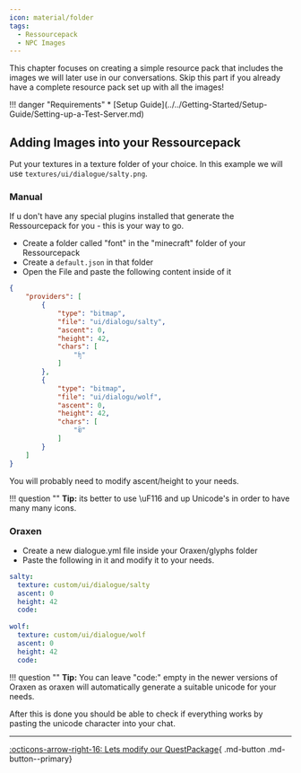 ```yaml
---
icon: material/folder
tags:
  - Ressourcepack
  - NPC Images
---
```


This chapter focuses on creating a simple resource pack that includes the images we will later use in our conversations.
Skip this part if you already have a complete resource pack set up with all the images!

<div class="grid" markdown>
!!! danger "Requirements"
    * [Setup Guide](../../Getting-Started/Setup-Guide/Setting-up-a-Test-Server.md)
</div>

## Adding Images into your Ressourcepack

Put your textures in a texture folder of your choice. In this example we will use `textures/ui/dialogue/salty.png`.

### Manual

If u don't have any special plugins installed that generate the Ressourcepack for you - this is your way to go.

* Create a folder called "font" in the "minecraft" folder of your Ressourcepack
* Create a ``default.json`` in that folder
* Open the File and paste the following content inside of it


``` JSON title="default.json" linenums="1"
{
    "providers": [
        {
            "type": "bitmap",
            "file": "ui/dialogu/salty",
            "ascent": 0,
            "height": 42,
            "chars": [
                "ʩ"
            ]
        },
        {
            "type": "bitmap",
            "file": "ui/dialogu/wolf",
            "ascent": 0,
            "height": 42,
            "chars": [
                "ꀁ"
            ]
        }
    ]
}

```

You will probably need to modify ascent/height to your needs.

!!! question ""
    **Tip:** its better to use \uF116 and up Unicode's in order to have many many icons. 


### Oraxen 

* Create a new dialogue.yml file inside your Oraxen/glyphs folder
* Paste the following in it and modify it to your needs. 

``` YAML title="dialogue.yml" linenums="1"
salty:
  texture: custom/ui/dialogue/salty
  ascent: 0
  height: 42
  code: 
  
wolf:
  texture: custom/ui/dialogue/wolf
  ascent: 0
  height: 42
  code:   
```

!!! question ""
    **Tip:** You can leave "code:" empty in the newer versions of Oraxen 
             as oraxen will automatically generate a suitable unicode for your needs. 

After this is done you should be able to check if everything works by pasting the unicode character into your chat.

---
[:octicons-arrow-right-16: Lets modify our QuestPackage](./Conversations.md){ .md-button .md-button--primary}
